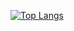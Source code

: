 [![Top Langs](https://github-readme-stats.vercel.app/api/top-langs/?username=u-Kuro&theme=transparent&hide_boorder=true&bg_coolor=0d1117&title_coolor=f0f6fc&text_color=f0f6fc&border_color=3d4443&layout=normal&langs_count=100&custom_title=‎</>+Most+Used+Languages+</>)](https://github.com/u-Kuro)

